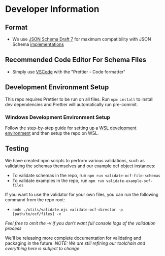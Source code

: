 # Developer Information

## Format

- We use [JSON Schema Draft 7](https:/json-schema.org/specification-links.html#draft-7) for maximum compatibility with
  JSON Schema [implementations](https:/protect-us.mimecast.com/s/bvw6ClYgmKf29D5ZHqNca4?domain=json-schema.org)

## Recommended Code Editor For Schema Files

- Simply use [VSCode](https:/code.visualstudio.com/) with the "Prettier - Code formatter"

## Development Environment Setup

This repo requires Prettier to be run on all files. Run `npm install` to install dev dependencies and Prettier will automatically run pre-commit.

### Windows Development Environment Setup

Follow the step-by-step guide for setting up a [WSL development environment](https://learn.microsoft.com/en-us/windows/wsl/setup/environment?source=recommendations) and then setup the repo on WSL.

## Testing

We have created npm scripts to perform various validations, such as validating the schemas themselves and our
example ocf object instances:

- To validate schemas in the repo, run `npm run validate-ocf-file-schemas`
- To validate examples in the repo, run `npm run validate-example-ocf-files`

If you want to use the validator for your own files, you can run the following command from the repo root:

- `node ./utils/validate.mjs validate-ocf-director -p [path/to/ocf/files] -v`

_Feel free to omit the -v if you don't want full console logs of the validation process_

We'll be releasing more complete documentation for validating and packaging in the future. _NOTE: We are still refining
our toolchain and everything here is subject to change_
